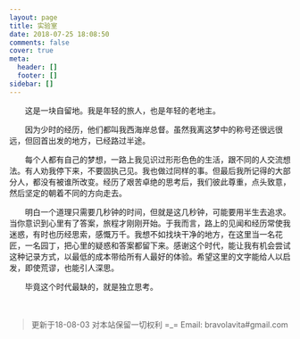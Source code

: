 ```yaml
---
layout: page
title: 实验室
date: 2018-07-25 18:08:50
comments: false
cover: true
meta:
  header: []
  footer: []
sidebar: []
---
```


　　这是一块自留地。我是年轻的旅人，也是年轻的老地主。

　　因为少时的经历，他们都叫我西海岸总督。虽然我离这梦中的称号还很远很远，但回首出发的地方，已经路过半途。

　　每个人都有自己的梦想，一路上我见识过形形色色的生活，跟不同的人交流想法。有人劝我停下来，不要固执己见。我也做过同样的事。但最后我所记得的大部分人，都没有被谁所改变。经历了艰苦卓绝的思考后，我们彼此尊重，点头致意，然后坚定的朝着不同的方向走去。

　　明白一个道理只需要几秒钟的时间，但就是这几秒钟，可能要用半生去追求。当你意识到心里有了答案，旅程才刚刚开始。于我而言，路上的见闻和经历常使我迷惑，有时也历经思索，感慨万千。我想不如找块干净的地方，在这里当一名花匠，一名园丁，把心里的疑惑和答案都留下来。感谢这个时代，能让我有机会尝试这种记录方式，以最低的成本带给所有人最好的体验。希望这里的文字能给人以启发，即使荒谬，也能引人深思。

　　毕竟这个时代最缺的，就是独立思考。


　　
> 更新于18-08-03
> 对本站保留一切权利 =_=
> Email: bravolavita#gmail.com

